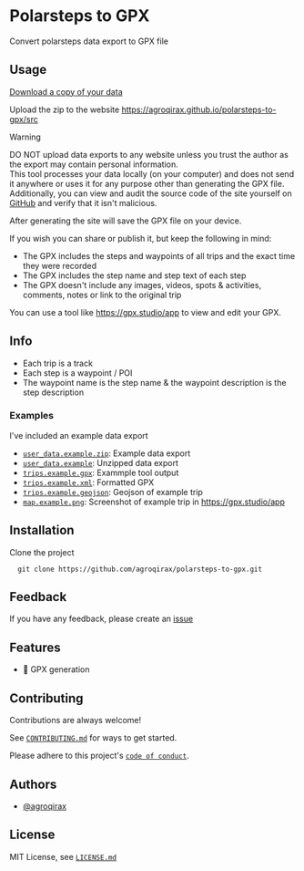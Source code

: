 # Polarsteps to GPX

Convert polarsteps data export to GPX file

## Usage

[Download a copy of your data](https://support.polarsteps.com/article/124-how-can-i-export-a-copy-of-my-data)

Upload the zip to the website
<https://agroqirax.github.io/polarsteps-to-gpx/src>

> [!WARNING]
> DO NOT upload data exports to any website unless you trust the author as the export may contain personal information.<br>
> This tool processes your data locally (on your computer) and does not send it anywhere or uses it for any purpose other than generating the GPX file.<br>
> Additionally, you can view and audit the source code of the site yourself on [GitHub](https://github.com/agroqirax/polarsteps-to-gpx) and verify that it isn't malicious.

After generating the site will save the GPX file on your device.

If you wish you can share or publish it, but keep the following in mind:

- The GPX includes the steps and waypoints of all trips and the exact time they were recorded
- The GPX includes the step name and step text of each step
- The GPX doesn't include any images, videos, spots & activities, comments, notes or link to the original trip

You can use a tool like <https://gpx.studio/app> to view and edit your GPX.

## Info

- Each trip is a track
- Each step is a waypoint / POI
- The waypoint name is the step name & the waypoint description is the step description

### Examples

I've included an example data export

- [`user_data.example.zip`](/docs/examples/user_data.example.zip): Example data export
- [`user_data.example`](/docs/examples/user_data.example): Unzipped data export
- [`trips.example.gpx`](/docs/examples/trips.example.gpx): Exammple tool output
- [`trips.example.xml`](/docs/examples/trips.example.xml): Formatted GPX
- [`trips.example.geojson`](/docs/examples/trips.example.geojson): Geojson of example trip
- [`map.example.png`](/docs/examples/map.example.png): Screenshot of example trip in <https://gpx.studio/app>

## Installation

Clone the project

```shell
  git clone https://github.com/agroqirax/polarsteps-to-gpx.git
```

## Feedback

If you have any feedback, please create an [issue](https://github.com/agroqirax/polarsteps-to-gpx/issues)

## Features

- 🔄️ GPX generation

## Contributing

Contributions are always welcome!

See [`CONTRIBUTING.md`](CONTRIBUTING.md) for ways to get started.

Please adhere to this project's [`code of conduct`](CODE_OF_CONDUCT.md).

## Authors

- [@agroqirax](https://github.com/agroqirax)

## License

MIT License, see [`LICENSE.md`](LICENSE.md)
